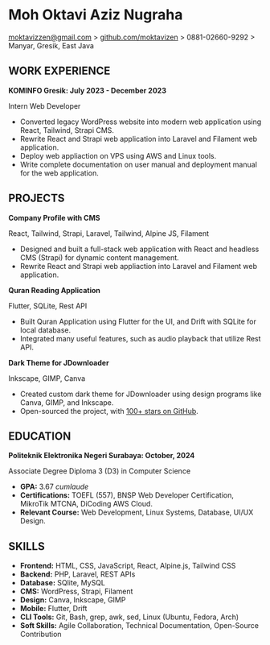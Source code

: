 # Moh Oktavi Aziz Nugraha

[moktavizzen@gmail.com](https://mail.google.com/mail/u/0/#inbox) > [github.com/moktavizen](https://github.com/moktavizen) > 0881-02660-9292 > Manyar, Gresik, East Java

## WORK EXPERIENCE

**KOMINFO Gresik: July 2023 - December 2023**

Intern Web Developer

- Converted legacy WordPress website into modern web application using React, Tailwind, Strapi CMS.
- Rewrite React and Strapi web application into Laravel and Filament web application.
- Deploy web appliaction on VPS using AWS and Linux tools.
- Write complete documentation on user manual and deployment manual for the web application.

## PROJECTS

**Company Profile with CMS**

React, Tailwind, Strapi, Laravel, Tailwind, Alpine JS, Filament

- Designed and  built a full-stack web application with React and headless CMS (Strapi) for dynamic content management.
- Rewrite React and Strapi web appliaction into Laravel and Filament web application.

**Quran Reading Application**

Flutter, SQLite, Rest API

- Built Quran Application using Flutter for the UI, and Drift with SQLite for local database.
- Integrated many useful features, such as audio playback that utilize Rest API.

**Dark Theme for JDownloader**

Inkscape, GIMP, Canva

- Created custom dark theme for JDownloader using design programs like Canva, GIMP, and Inkscape.
- Open-sourced the project, with [100+ stars on GitHub](https://github.com/moktavizen/material-darker-jdownloader).

## EDUCATION

**Politeknik Elektronika Negeri Surabaya: October, 2024**

Associate Degree Diploma 3 (D3) in Computer Science

- **GPA:** 3.67 *cumlaude*
- **Certifications:** TOEFL (557), BNSP Web Developer Certification, MikroTik MTCNA, DiCoding AWS Cloud.
- **Relevant Course:** Web Development, Linux Systems, Database, UI/UX Design.

## SKILLS

- **Frontend:** HTML, CSS, JavaScript, React, Alpine.js, Tailwind CSS
- **Backend:** PHP, Laravel, REST APIs
- **Database:** SQlite, MySQL
- **CMS:** WordPress, Strapi, Filament
- **Design:** Canva, Inkscape, GIMP
- **Mobile:** Flutter, Drift
- **CLI Tools:** Git, Bash, grep, awk, sed, Linux (Ubuntu, Fedora, Arch)
- **Soft Skills:** Agile Collaboration, Technical Documentation, Open-Source Contribution
